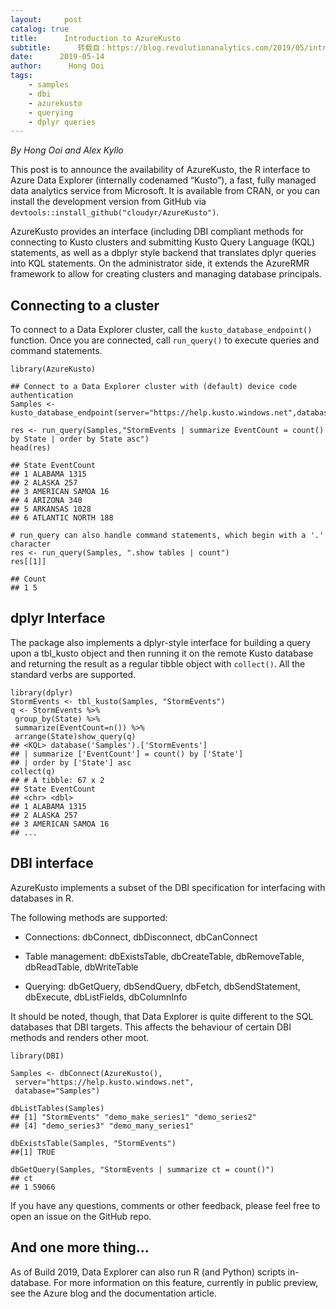 ```yaml
---
layout:     post
catalog: true
title:      Introduction to AzureKusto
subtitle:      转载自：https://blog.revolutionanalytics.com/2019/05/introduction-to-azurekusto.html
date:      2019-05-14
author:      Hong Ooi
tags:
    - samples
    - dbi
    - azurekusto
    - querying
    - dplyr queries
---
```


*By Hong Ooi and Alex Kyllo*

This post is to announce the availability of AzureKusto, the R interface to Azure Data Explorer (internally codenamed “Kusto”), a fast, fully managed data analytics service from Microsoft. It is available from CRAN, or you can install the development version from GitHub via `devtools::install_github("cloudyr/AzureKusto")`.

AzureKusto provides an interface (including DBI compliant methods for connecting to Kusto clusters and submitting Kusto Query Language (KQL) statements, as well as a dbplyr style backend that translates dplyr queries into KQL statements. On the administrator side, it extends the AzureRMR framework to allow for creating clusters and managing database principals.

## Connecting to a cluster

To connect to a Data Explorer cluster, call the `kusto_database_endpoint()` function. Once you are connected, call `run_query()` to execute queries and command statements.

```
library(AzureKusto)

## Connect to a Data Explorer cluster with (default) device code authentication
Samples <- kusto_database_endpoint(server="https://help.kusto.windows.net",database="Samples")

res <- run_query(Samples,"StormEvents | summarize EventCount = count() by State | order by State asc")
head(res)

## State EventCount
## 1 ALABAMA 1315
## 2 ALASKA 257
## 3 AMERICAN SAMOA 16
## 4 ARIZONA 340
## 5 ARKANSAS 1028
## 6 ATLANTIC NORTH 188

# run_query can also handle command statements, which begin with a '.' character
res <- run_query(Samples, ".show tables | count")
res[[1]]

## Count
## 1 5
```

## dplyr Interface

The package also implements a dplyr-style interface for building a query upon a tbl_kusto object and then running it on the remote Kusto database and returning the result as a regular tibble object with `collect()`. All the standard verbs are supported.

```
library(dplyr)
StormEvents <- tbl_kusto(Samples, "StormEvents")
q <- StormEvents %>%
 group_by(State) %>%
 summarize(EventCount=n()) %>%
 arrange(State)show_query(q)
## <KQL> database('Samples').['StormEvents']
## | summarize ['EventCount'] = count() by ['State']
## | order by ['State'] asc
collect(q)
## # A tibble: 67 x 2
## State EventCount
## <chr> <dbl>
## 1 ALABAMA 1315
## 2 ALASKA 257
## 3 AMERICAN SAMOA 16
## ...
```

## DBI interface

AzureKusto implements a subset of the DBI specification for interfacing with databases in R.

The following methods are supported:

- Connections: dbConnect, dbDisconnect, dbCanConnect

- Table management: dbExistsTable, dbCreateTable, dbRemoveTable, dbReadTable, dbWriteTable

- Querying: dbGetQuery, dbSendQuery, dbFetch, dbSendStatement, dbExecute, dbListFields, dbColumnInfo


It should be noted, though, that Data Explorer is quite different to the SQL databases that DBI targets. This affects the behaviour of certain DBI methods and renders other moot.

```
library(DBI)

Samples <- dbConnect(AzureKusto(),
 server="https://help.kusto.windows.net",
 database="Samples")

dbListTables(Samples)
## [1] "StormEvents" "demo_make_series1" "demo_series2" 
## [4] "demo_series3" "demo_many_series1"

dbExistsTable(Samples, "StormEvents")
##[1] TRUE

dbGetQuery(Samples, "StormEvents | summarize ct = count()")
## ct
## 1 59066
```

If you have any questions, comments or other feedback, please feel free to open an issue on the GitHub repo.

## And one more thing...

As of Build 2019, Data Explorer can also run R (and Python) scripts in-database. For more information on this feature, currently in public preview, see the Azure blog and the documentation article.


 

